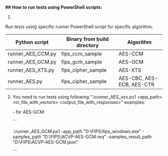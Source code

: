 **## How to run tests using PowerShell scripts:**

1.

Run tests using specific runner PowerShell script for specific algorithm:
    
| Python script     | Binary from build directory | Algorithm                 |
| ----------------- | --------------------------- | ------------------------- |
| runner_AES_CCM.py | fips_ccm_sample             | AES-CCM                   |
| runner_AES_GCM.py | fips_gcm_sample             | AES-GCM                   |
| runner_AES_XTS.py | fips_cipher_sample          | AES-XTS                   |
| runner_AES.py     | fips_cipher_sample          | AES-CBC, AES-ECB, AES-CTR |

2. You need to run tests using following ".\runner_AES_xxx.ps1 <app_path> <in_file_with_vectors> <output_file_with_responses>" examples:

   \- for AES-GCM:

     \```

     .\runner_AES_GCM.ps1 -app_path "D:\FIPS\fips_windows.exe" -samples_path "D:\FIPS\ACVP-AES-GCM.req" -samples_result_path "D:\FIPS\ACVP-AES-GCM.json"

     \```